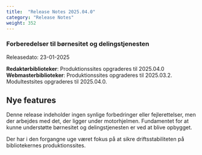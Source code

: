 ```yaml
---
title:  "Release Notes 2025.04.0"
category: "Release Notes"
weight: 352
---  
```


### Forberedelser til børnesitet og delingstjenesten

Releasedato: 23-01-2025

**Redaktørbiblioteker**: Produktionssites opgraderes til 2025.04.0\
**Webmasterbiblioteker**: Produktionssites opgraderes til 2025.03.2. Modultestsites opgraderes til 2025.04.0.

## Nye features
Denne release indeholder ingen synlige forbedringer eller fejlerettelser, men der arbejdes med det, der ligger under motorhjelmen. Fundamentet for at kunne understøtte børnesitet og delingstjenesten er ved at blive opbygget. 

Der har i den forgangne uge været fokus på at sikre driftsstabiliteten på bibliotekernes produktionssites.
